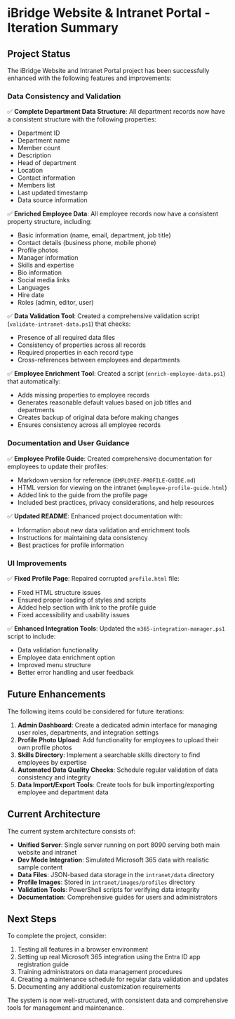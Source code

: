 # iBridge Website & Intranet Portal - Iteration Summary

## Project Status

The iBridge Website and Intranet Portal project has been successfully enhanced with the following features and improvements:

### Data Consistency and Validation

✅ **Complete Department Data Structure**: All department records now have a consistent structure with the following properties:
   - Department ID
   - Department name
   - Member count
   - Description
   - Head of department
   - Location
   - Contact information
   - Members list
   - Last updated timestamp
   - Data source information

✅ **Enriched Employee Data**: All employee records now have a consistent property structure, including:
   - Basic information (name, email, department, job title)
   - Contact details (business phone, mobile phone)
   - Profile photos
   - Manager information
   - Skills and expertise
   - Bio information
   - Social media links
   - Languages
   - Hire date
   - Roles (admin, editor, user)

✅ **Data Validation Tool**: Created a comprehensive validation script (`validate-intranet-data.ps1`) that checks:
   - Presence of all required data files
   - Consistency of properties across all records
   - Required properties in each record type
   - Cross-references between employees and departments

✅ **Employee Enrichment Tool**: Created a script (`enrich-employee-data.ps1`) that automatically:
   - Adds missing properties to employee records
   - Generates reasonable default values based on job titles and departments
   - Creates backup of original data before making changes
   - Ensures consistency across all employee records

### Documentation and User Guidance

✅ **Employee Profile Guide**: Created comprehensive documentation for employees to update their profiles:
   - Markdown version for reference (`EMPLOYEE-PROFILE-GUIDE.md`)
   - HTML version for viewing on the intranet (`employee-profile-guide.html`)
   - Added link to the guide from the profile page
   - Included best practices, privacy considerations, and help resources

✅ **Updated README**: Enhanced project documentation with:
   - Information about new data validation and enrichment tools
   - Instructions for maintaining data consistency
   - Best practices for profile information

### UI Improvements

✅ **Fixed Profile Page**: Repaired corrupted `profile.html` file:
   - Fixed HTML structure issues
   - Ensured proper loading of styles and scripts
   - Added help section with link to the profile guide
   - Fixed accessibility and usability issues

✅ **Enhanced Integration Tools**: Updated the `m365-integration-manager.ps1` script to include:
   - Data validation functionality
   - Employee data enrichment option
   - Improved menu structure
   - Better error handling and user feedback

## Future Enhancements

The following items could be considered for future iterations:

1. **Admin Dashboard**: Create a dedicated admin interface for managing user roles, departments, and integration settings
2. **Profile Photo Upload**: Add functionality for employees to upload their own profile photos
3. **Skills Directory**: Implement a searchable skills directory to find employees by expertise
4. **Automated Data Quality Checks**: Schedule regular validation of data consistency and integrity
5. **Data Import/Export Tools**: Create tools for bulk importing/exporting employee and department data

## Current Architecture

The current system architecture consists of:

- **Unified Server**: Single server running on port 8090 serving both main website and intranet
- **Dev Mode Integration**: Simulated Microsoft 365 data with realistic sample content
- **Data Files**: JSON-based data storage in the `intranet/data` directory
- **Profile Images**: Stored in `intranet/images/profiles` directory
- **Validation Tools**: PowerShell scripts for verifying data integrity
- **Documentation**: Comprehensive guides for users and administrators

## Next Steps

To complete the project, consider:

1. Testing all features in a browser environment
2. Setting up real Microsoft 365 integration using the Entra ID app registration guide
3. Training administrators on data management procedures
4. Creating a maintenance schedule for regular data validation and updates
5. Documenting any additional customization requirements

The system is now well-structured, with consistent data and comprehensive tools for management and maintenance.
